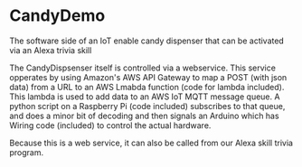 # CandyDemo
The software side of an IoT enable candy dispenser that can be activated via an Alexa trivia skill

The CandyDispsenser itself is controlled via a webservice. This service opperates by using Amazon's AWS API Gateway to map a POST (with json data) from a URL to an AWS Lmabda function (code for lambda included). This lambda is used to add data to an AWS IoT MQTT message queue. A python script on a Raspberry Pi (code included) subscribes to that queue, and does a minor bit of decoding and then signals an Arduino which has Wiring code (included) to control the actual hardware.

Because this is a web service, it can also be called from our Alexa skill trivia program.
